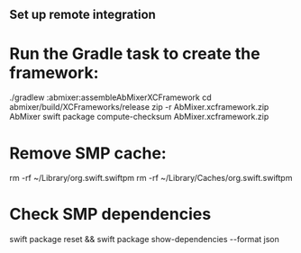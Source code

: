 ## Set up remote integration

# Run the Gradle task to create the framework:

./gradlew :abmixer:assembleAbMixerXCFramework
cd abmixer/build/XCFrameworks/release
zip -r AbMixer.xcframework.zip AbMixer
swift package compute-checksum AbMixer.xcframework.zip


# Remove SMP cache:

rm -rf ~/Library/org.swift.swiftpm
rm -rf ~/Library/Caches/org.swift.swiftpm

# Check SMP dependencies

swift package reset && swift package show-dependencies --format json